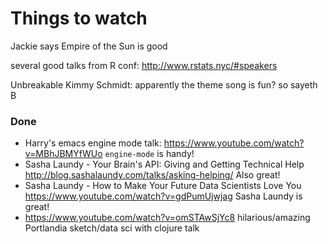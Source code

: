 # Things to watch

Jackie says Empire of the Sun is good

several good talks from R conf:
http://www.rstats.nyc/#speakers

Unbreakable Kimmy Schmidt: apparently the theme song is fun? so sayeth B

### Done

 * Harry's emacs engine mode talk: https://www.youtube.com/watch?v=MBhJBMYfWUo `engine-mode` is handy!
 * Sasha Laundy - Your Brain's API: Giving and Getting Technical Help http://blog.sashalaundy.com/talks/asking-helping/ Also great!
 * Sasha Laundy - How to Make Your Future Data Scientists Love You https://www.youtube.com/watch?v=gdPumUjwjag Sasha Laundy is great!
 * https://www.youtube.com/watch?v=omSTAwSjYc8 hilarious/amazing Portlandia sketch/data sci with clojure talk
